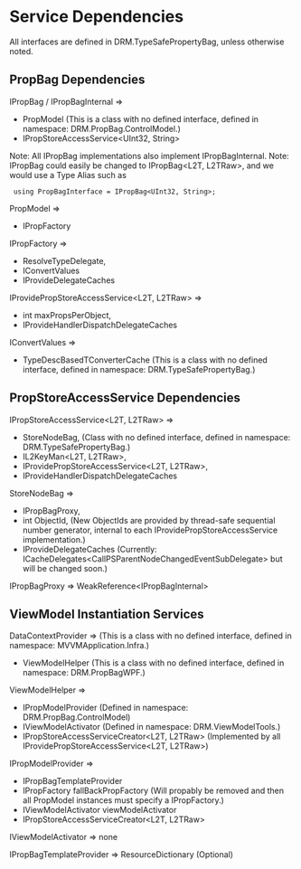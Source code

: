 # Service Dependencies

All interfaces are defined in DRM.TypeSafePropertyBag, unless otherwise noted.

## PropBag Dependencies
IPropBag / IPropBagInternal =>
- PropModel (This is a class with no defined interface, defined in namespace: DRM.PropBag.ControlModel.)
- IPropStoreAccessService<UInt32, String>

Note: All IPropBag implementations also implement IPropBagInternal.
Note: IPropBag could easily be changed to IPropBag<L2T, L2TRaw>, and we would use a Type Alias such as
```<C#>
 using PropBagInterface = IPropBag<UInt32, String>;
```

PropModel =>
- IPropFactory

IPropFactory =>
- ResolveTypeDelegate,
- IConvertValues
- IProvideDelegateCaches

IProvidePropStoreAccessService<L2T, L2TRaw> =>
- int maxPropsPerObject,
- IProvideHandlerDispatchDelegateCaches
 
IConvertValues =>
- TypeDescBasedTConverterCache (This is a class with no defined interface, defined in namespace: DRM.TypeSafePropertyBag.)


## PropStoreAccessService Dependencies
IPropStoreAccessService<L2T, L2TRaw> =>
- StoreNodeBag,   (Class with no defined interface, defined in namespace: DRM.TypeSafePropertyBag.)
- IL2KeyMan<L2T, L2TRaw>, 
- IProvidePropStoreAccessService<L2T, L2TRaw>,
- IProvideHandlerDispatchDelegateCaches

StoreNodeBag =>
- IPropBagProxy, 
- int ObjectId,  (New ObjectIds are provided by thread-safe sequential number generator, internal to each IProvidePropStoreAccessService implementation.)
- IProvideDelegateCaches (Currently: ICacheDelegates&lt;CallPSParentNodeChangedEventSubDelegate&gt; but will be changed soon.)

IPropBagProxy => WeakReference&lt;IPropBagInternal&gt;


## ViewModel Instantiation Services

DataContextProvider => (This is a class with no defined interface, defined in namespace: MVVMApplication.Infra.)
- ViewModelHelper (This is a class with no defined interface, defined in namespace: DRM.PropBagWPF.)

ViewModelHelper => 
- IPropModelProvider (Defined in namespace: DRM.PropBag.ControlModel)
- IViewModelActivator (Defined in namespace: DRM.ViewModelTools.)
- IPropStoreAccessServiceCreator<L2T, L2TRaw> (Implemented by all IProvidePropStoreAccessService<L2T, L2TRaw>)

IPropModelProvider =>
- IPropBagTemplateProvider
- IPropFactory fallBackPropFactory (Will propably be removed and then all PropModel instances must specify a IPropFactory.)
- IViewModelActivator viewModelActivator
- IPropStoreAccessServiceCreator<L2T, L2TRaw>

IViewModelActivator => none

IPropBagTemplateProvider => ResourceDictionary (Optional)












